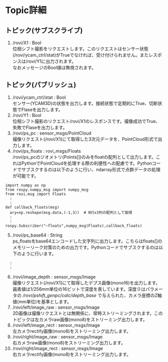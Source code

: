 # Topic詳細

## トピック(サブスクライブ)
1. /rovi/X1 : Bool  
位相シフト撮影をリクエストします。このリクエストはセンサー状態(/rovi/ycam_ctrl/stat)がTrueでなければ、受け付けられません。またレスポンスは/rovi/Y1に出力されます。  
なおメッセージのBool値は無視されます。

## トピック(パブリッシュ)
1. /rovi/ycam_ctrl/stat : Bool  
センサー(YCAM3D)の状態を出力します。接続状態で定期的にTrue、切断状態でFlaseを出力します。
2. /rovi/Y1 : Bool  
位相シフト撮影のリクエスト/rovi/X1のレスポンスです。撮像成功でTrue、失敗でFlaseを出力します。
3. /rovi/ps_pc : sensor_msgs/PointCloud  
撮像リクエスト(/rovi/X1)にて取得した3次元データを、PointCloud形式で出力します。
4. /rovi/ps_floats : rovi_msgs/Floats  
/rovi/ps_pcのジオメトリ(Points[])のみをfloatの配列として出力します。これはPythonでPointCloudを処理する際の利便性への配慮です。Pythonコードでサブスクするのは以下のように行い、ndarray形式で点群データの処理が可能です。
~~~
import numpy as np
from rospy.numpy_msg import numpy_msg
from rovi.msg import Floats
  :
  :
def callback_floats(msg)
  ary=np.reshape(msg.data,(-1,3))  # N行x3列の配列として取得
  :
  :
rospy.Subscriber("~floats",numpy_msg(Floats),callback_floats)
~~~
5. /rovi/ps_base64 : String  
ps_floatsをbase64エンコードした文字列に出力します。こちらはfloats[]のメモリーリーク対策のための出力です。Pythonコードでサブスクするのは以下のように行います。
~~~
  :
  :
~~~
6. /rovi/image_depth : sensor_msgs/Image  
撮像リクエスト(/rovi/X1)にて取得したデプス画像(mono16)を出力します。画素値は1/256mm単位の16ビットで深度を表しています。深度０はパラメータの */rovi/pshift_genpc/calc/depth_base* で与えられた、カメラ座標のZ軸値(mm単位)を基準とします。
7. /rovi/left/image_raw : sensor_msgs/Image  
2D画像は撮像リクエストとは無関係に、常時ストリーミングされます。このトピックは左カメラraw画像(mono8)をストリーミング出力します。
8. /rovi/left/image_rect : sensor_msgs/Image  
左カメラrectify画像(mono8)をストリーミング出力します。
9. /rovi/right/image_raw : sensor_msgs/Image  
右カメラraw画像(mono8)をストリーミング出力します。
10. /rovi/right/image_rect : sensor_msgs/Image  
右カメラrectify画像(mono8)をストリーミング出力します。

